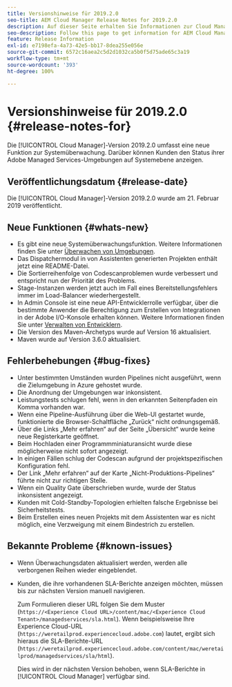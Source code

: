 ```yaml
---
title: Versionshinweise für 2019.2.0
seo-title: AEM Cloud Manager Release Notes for 2019.2.0
description: Auf dieser Seite erhalten Sie Informationen zur Cloud Manager-Version 2019.2.0.
seo-description: Follow this page to get information for AEM Cloud Manager Release 2019.2.0.
feature: Release Information
exl-id: e7198efa-4a73-42e5-bb17-8dea255e056e
source-git-commit: 6572c16aea2c5d2d1032ca5b0f5d75ade65c3a19
workflow-type: tm+mt
source-wordcount: '393'
ht-degree: 100%

---
```


# Versionshinweise für 2019.2.0 {#release-notes-for}

Die [!UICONTROL Cloud Manager]-Version 2019.2.0 umfasst eine neue Funktion zur Systemüberwachung. Darüber können Kunden den Status ihrer Adobe Managed Services-Umgebungen auf Systemebene anzeigen.


## Veröffentlichungsdatum {#release-date}

Die [!UICONTROL Cloud Manager]-Version 2019.2.0 wurde am 21. Februar 2019 veröffentlicht.

## Neue Funktionen {#whats-new}

* Es gibt eine neue Systemüberwachungsfunktion. Weitere Informationen finden Sie unter [Überwachen von Umgebungen](/help/using/monitoring-environments.md).
* Das Dispatchermodul in von Assistenten generierten Projekten enthält jetzt eine README-Datei.
* Die Sortierreihenfolge von Codescanproblemen wurde verbessert und entspricht nun der Priorität des Problems.
* Stage-Instanzen werden jetzt auch im Fall eines Bereitstellungsfehlers immer im Load-Balancer wiederhergestellt.
* In Admin Console ist eine neue API-Entwicklerrolle verfügbar, über die bestimmte Anwender die Berechtigung zum Erstellen von Integrationen in der Adobe I/O-Konsole erhalten können. Weitere Informationen finden Sie unter [Verwalten von Entwicklern](https://www.adobe.com/go/aac_api_prod_learn_de).
* Die Version des Maven-Archetyps wurde auf Version 16 aktualisiert.
* Maven wurde auf Version 3.6.0 aktualisiert.

## Fehlerbehebungen {#bug-fixes}

* Unter bestimmten Umständen wurden Pipelines nicht ausgeführt, wenn die Zielumgebung in Azure gehostet wurde.
* Die Anordnung der Umgebungen war inkonsistent.
* Leistungstests schlugen fehl, wenn in den erkannten Seitenpfaden ein Komma vorhanden war.
* Wenn eine Pipeline-Ausführung über die Web-UI gestartet wurde, funktionierte die Browser-Schaltfläche „Zurück“ nicht ordnungsgemäß.
* Über die Links „Mehr erfahren“ auf der Seite „Übersicht“ wurde keine neue Registerkarte geöffnet.
* Beim Hochladen einer Programmminiaturansicht wurde diese möglicherweise nicht sofort angezeigt.
* In einigen Fällen schlug der Codescan aufgrund der projektspezifischen Konfiguration fehl.
* Der Link „Mehr erfahren“ auf der Karte „Nicht-Produktions-Pipelines“ führte nicht zur richtigen Stelle.
* Wenn ein Quality Gate überschrieben wurde, wurde der Status inkonsistent angezeigt.
* Kunden mit Cold-Standby-Topologien erhielten falsche Ergebnisse bei Sicherheitstests.
* Beim Erstellen eines neuen Projekts mit dem Assistenten war es nicht möglich, eine Verzweigung mit einem Bindestrich zu erstellen.

## Bekannte Probleme {#known-issues}

* Wenn Überwachungsdaten aktualisiert werden, werden alle verborgenen Reihen wieder eingeblendet.
* Kunden, die ihre vorhandenen SLA-Berichte anzeigen möchten, müssen bis zur nächsten Version manuell navigieren.

  Zum Formulieren dieser URL folgen Sie dem Muster (`https://<Experience Cloud URL>/content/mac/<Experience Cloud Tenant>/managedservices/sla.html`). Wenn beispielsweise Ihre Experience Cloud-URL (`https://weretailprod.experiencecloud.adobe.com`) lautet, ergibt sich hieraus die SLA-Berichte-URL (`https://weretailprod.experiencecloud.adobe.com/content/mac/weretailprod/managedservices/sla/html`).

  Dies wird in der nächsten Version behoben, wenn SLA-Berichte in [!UICONTROL Cloud Manager] verfügbar sind.
